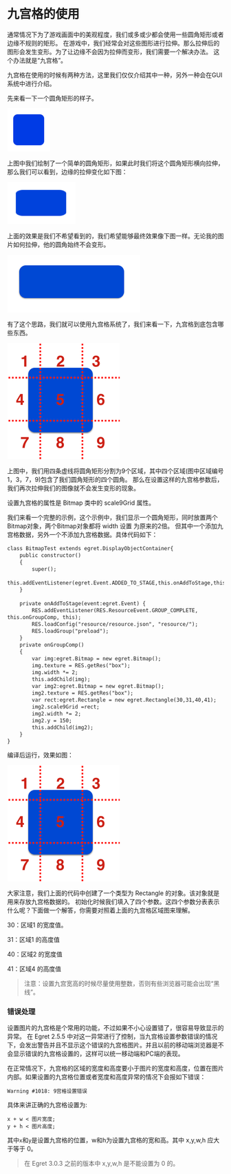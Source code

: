 # 九宫格的使用

通常情况下为了游戏画面中的美观程度，我们或多或少都会使用一些圆角矩形或者边缘不规则的矩形。 在游戏中，我们经常会对这些图形进行拉伸。那么拉伸后的图形会发生变形。为了让边缘不会因为拉伸而变形，我们需要一个解决办法。 这个办法就是“九宫格”。

九宫格在使用的时候有两种方法，这里我们仅仅介绍其中一种，另外一种会在GUI系统中进行介绍。

先来看一下一个圆角矩形的样子。

![](556564e1ddd8d.png)

上图中我们绘制了一个简单的圆角矩形，如果此时我们将这个圆角矩形横向拉伸，那么我们可以看到，边缘的拉伸变化如下图：

![](556564e1e524c.png)

上面的效果是我们不希望看到的，我们希望能够最终效果像下图一样。无论我的图片如何拉伸，他的圆角始终不会变形。

![](556564e1e5d41.png)

有了这个思路，我们就可以使用九宫格系统了，我们来看一下，九宫格到底包含哪些东西。

![](556564e1e68d5.png)

上图中，我们用四条虚线将圆角矩形分割为9个区域，其中四个区域(图中区域编号1，3，7，9)包含了我们圆角矩形的四个圆角。 那么在设置这样的九宫格参数后，我们再次拉伸我们的图像就不会发生变形的现象。

设置九宫格的属性是 Bitmap 类中的 scale9Grid 属性。

我们来看一个完整的示例，这个示例中，我们显示一个圆角矩形，同时放置两个Bitmap对象，两个Bitmap对象都将 width 设置 为原来的2倍。 但其中一个添加九宫格数据，另外一个不添加九宫格数据。具体代码如下：

```
class BitmapTest extends egret.DisplayObjectContainer{
    public constructor()
    {
        super();
        this.addEventListener(egret.Event.ADDED_TO_STAGE,this.onAddToStage,this);
    }
    
    private onAddToStage(event:egret.Event) {
        RES.addEventListener(RES.ResourceEvent.GROUP_COMPLETE, this.onGroupComp, this);
        RES.loadConfig("resource/resource.json", "resource/");
        RES.loadGroup("preload");
    }
    private onGroupComp()
    {
        var img:egret.Bitmap = new egret.Bitmap();
        img.texture = RES.getRes("box");
        img.width *= 2;
        this.addChild(img);
        var img2:egret.Bitmap = new egret.Bitmap();
        img2.texture = RES.getRes("box");
        var rect:egret.Rectangle = new egret.Rectangle(30,31,40,41);
        img2.scale9Grid =rect;
        img2.width *= 2;
        img2.y = 150;
        this.addChild(img2);
    }
}
```

编译后运行，效果如图：

![](556564e1e68d5.png)

大家注意，我们上面的代码中创建了一个类型为 Rectangle 的对象。该对象就是用来存放九宫格数据的。 初始化时候我们填入了四个参数。这四个参数分表表示什么呢？下面做一个解答，你需要对照着上面的九宫格区域图来理解。

30：区域1 的宽度值。

31：区域1 的高度值

40：区域2 的宽度值

41：区域4 的高度值

>注意：设置九宫宽高的时候尽量使用整数，否则有些浏览器可能会出现“黑线”。


### 错误处理

设置图片的九宫格是个常用的功能，不过如果不小心设置错了，很容易导致显示的异常。 在 Egret 2.5.5 中对这一异常进行了控制，当九宫格设置参数错误的情况下，会发出警告并且不显示这个错误的九宫格图片。并且以前的移动端浏览器是不会显示错误的九宫格设置的，这样可以统一移动端和PC端的表现。

在正常情况下，九宫格的区域的宽度和高度要小于图片的宽度和高度，位置在图片内部。如果设置的九宫格位置或者宽度和高度异常的情况下会报如下错误：

```
Warning #1018: 9宫格设置错误
```

具体来讲正确的九宫格设置为:
```
x + w < 图片宽度;
y + h < 图片高度;
```
其中`x`和`y`是设置九宫格的位置，w和h为设置九宫格的宽和高。其中 x,y,w,h 应大于等于 0。

> 在 Egret 3.0.3 之前的版本中 x,y,w,h 是不能设置为 0 的。

